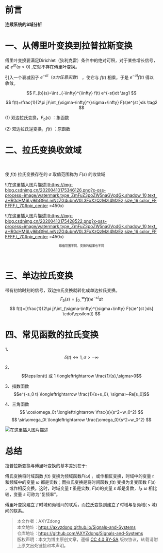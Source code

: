 # 前言

**连续系统的S域分析**

# 一、从傅里叶变换到拉普拉斯变换

傅里叶变换要满足Dirichlet（狄利克雷）条件中的绝对可积，对于某些增长信号，如 $e^{at}(a>0)$ ,它就不存在傅里叶变换。

引入一个衰减因子 $e^{-\sigma t}（\sigma 为任意实数）$ ，使它与 $f(t)$ 相乘，于是 $e^{-\sigma t}f(t)$ 得以收敛。

$$
F_{b}(s)=\int _{-\infty}^{\infty} f(t) e^{-st}dt \tag1
$$

$$
f(t)=\frac{1}{2\pi j}\int_{\sigma-\infty}^{\sigma+\infty} F(s)e^{st  }ds \tag2
$$

$(1)$ 双边拉氏变换，$F_b(s)$ ：象函数

$(2)$ 双边拉氏逆变换，$f(t)$ ：原函数

# 二、拉氏变换收敛域
<br>

使 $f(t)$ 拉氏变换存在的 $\sigma$ 取值范围称为 $F(s)$ 的收敛域

![在这里插入图片描述](https://img-blog.csdnimg.cn/20200410175346126.png?x-oss-process=image/watermark,type_ZmFuZ3poZW5naGVpdGk,shadow_10,text_aHR0cHM6Ly9ibG9nLmNzZG4ubmV0L3FxXzQzMzI4MzEz,size_16,color_FFFFFF,t_70#pic_center =450x)

![在这里插入图片描述](https://img-blog.csdnimg.cn/20200410175428522.png?x-oss-process=image/watermark,type_ZmFuZ3poZW5naGVpdGk,shadow_10,text_aHR0cHM6Ly9ibG9nLmNzZG4ubmV0L3FxXzQzMzI4MzEz,size_16,color_FFFFFF,t_70#pic_center =450x)

</p><center><sup><code>取值范围不同，变换的结果也不同</code></sup></center><p></p>
<br>

# 三、单边拉氏变换
带有初始时刻的信号，双边拉氏变换就转化成单边拉氏变换。
$$
F_{b}(s)=\int _{0_-}^{\infty} f(t) e^{-st}dt 
$$
$$
f(t)=[\frac{1}{2\pi j}\int_{\sigma-\infty}^{\sigma+\infty} F(s)e^{st  }ds] \cdot\epsilon(t)
$$
# 四、常见函数的拉氏变换
1、$$\delta(t)  \longleftrightarrow 1, \sigma>-\infty$$

2、$$\epsilon(t) 或 1 \longleftrightarrow \frac{1}{s},\sigma>0$$

3、指数函数
$$e^{-s_0 t} \longleftrightarrow  \frac{1}{s+s_0}, \sigma>-Re[s_0]$$

4、三角函数
$$
\cos\omega_0t   \longleftrightarrow \frac{s}{s^2+w_0^2}
$$
$$
\sin\omega_0t   \longleftrightarrow \frac{\omega_0}{s^2+w_0^2}
$$

![在这里插入图片描述](https://img-blog.csdnimg.cn/20200410181415254.png?x-oss-process=image/watermark,type_ZmFuZ3poZW5naGVpdGk,shadow_10,text_aHR0cHM6Ly9ibG9nLmNzZG4ubmV0L3FxXzQzMzI4MzEz,size_16,color_FFFFFF,t_70#pic_center)

# 总结
拉普拉斯变换与傅里叶变换的基本差别在于:

傅氏变换将时域函数 $f(t)$ 变换为频域函数$F(\omega)$ ，或作相反变换，时域中的变量 $t$ 和频域中的变量 $\omega$ 都是实数；而拉氏变换是将时间函数 $f(t)$ 变换为复变函数 $F(s)$ ，或作相反变换，这时，时域变量 $t$ 虽是实数, $F(s)$的变量 $s$ 却是复数，与 $\omega$ 相比较，变量 $s$ 可称为“复频率”。

傅里叶变换建立了时域和频域间的联系，而拉氏变换则建立了时域与复频域( $s$ 域)间的联系。
<br>

>本文作者：AXYZdong <br>
>本文地址：https://axyzdong.github.io/Signals-and-Systems<br>
>仓库地址：https://github.com/AXYZdong/Signals-and-Systems<br>
>版权声明：本文为博主原创文章，遵循 [CC 4.0 BY-SA](http://creativecommons.org/licenses/by-sa/4.0/) 版权协议，转载请附上原文出处链接和本声明。
